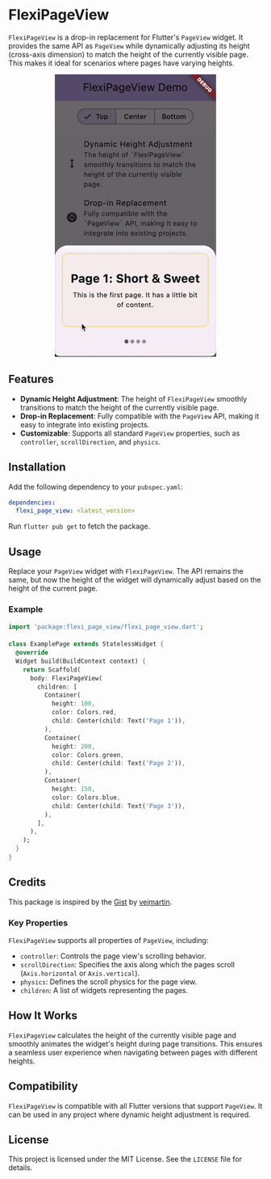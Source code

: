 # FlexiPageView

`FlexiPageView` is a drop-in replacement for Flutter's `PageView` widget. It provides the same API
as `PageView` while dynamically adjusting its height (cross-axis dimension) to match the height of
the currently visible page. This makes it ideal for scenarios where pages have varying heights.

<p align="center">
  <img src="https://raw.githubusercontent.com/ky1vstar/flexi_page_view/refs/heads/master/assets/demo.gif" alt="">
</p>

## Features

- **Dynamic Height Adjustment**: The height of `FlexiPageView` smoothly transitions to match the
  height of the currently visible page.
- **Drop-in Replacement**: Fully compatible with the `PageView` API, making it easy to integrate
  into existing projects.
- **Customizable**: Supports all standard `PageView` properties, such as `controller`,
  `scrollDirection`, and `physics`.

## Installation

Add the following dependency to your `pubspec.yaml`:

```yaml
dependencies:
  flexi_page_view: <latest_version>
```

Run `flutter pub get` to fetch the package.

## Usage

Replace your `PageView` widget with `FlexiPageView`. The API remains the same, but now the height of
the widget will dynamically adjust based on the height of the current page.

### Example

```dart
import 'package:flexi_page_view/flexi_page_view.dart';

class ExamplePage extends StatelessWidget {
  @override
  Widget build(BuildContext context) {
    return Scaffold(
      body: FlexiPageView(
        children: [
          Container(
            height: 100,
            color: Colors.red,
            child: Center(child: Text('Page 1')),
          ),
          Container(
            height: 200,
            color: Colors.green,
            child: Center(child: Text('Page 2')),
          ),
          Container(
            height: 150,
            color: Colors.blue,
            child: Center(child: Text('Page 3')),
          ),
        ],
      ),
    );
  }
}
```

## Credits

This package is inspired by
the [Gist](https://gist.github.com/vejmartin/b8df4c94587bdad63f5b4ff111ff581c)
by [vejmartin](https://gist.github.com/vejmartin).

### Key Properties

`FlexiPageView` supports all properties of `PageView`, including:

- `controller`: Controls the page view's scrolling behavior.
- `scrollDirection`: Specifies the axis along which the pages scroll (`Axis.horizontal` or
  `Axis.vertical`).
- `physics`: Defines the scroll physics for the page view.
- `children`: A list of widgets representing the pages.

## How It Works

`FlexiPageView` calculates the height of the currently visible page and smoothly animates the
widget's height during page transitions. This ensures a seamless user experience when navigating
between pages with different heights.

## Compatibility

`FlexiPageView` is compatible with all Flutter versions that support `PageView`. It can be used in
any project where dynamic height adjustment is required.

## License

This project is licensed under the MIT License. See the `LICENSE` file for details.